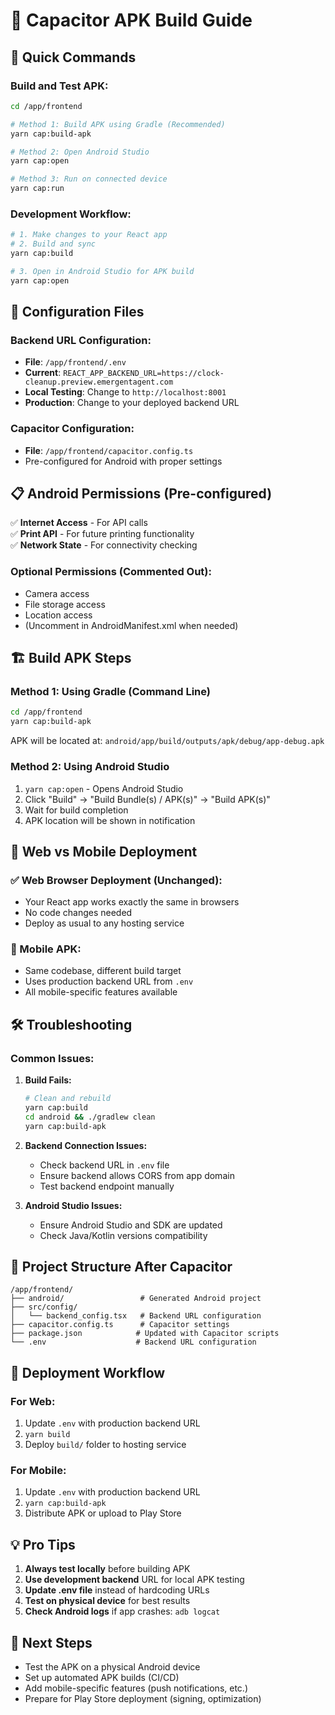 # 📱 Capacitor APK Build Guide

## 🚀 Quick Commands

### **Build and Test APK:**
```bash
cd /app/frontend

# Method 1: Build APK using Gradle (Recommended)
yarn cap:build-apk

# Method 2: Open Android Studio
yarn cap:open

# Method 3: Run on connected device
yarn cap:run
```

### **Development Workflow:**
```bash
# 1. Make changes to your React app
# 2. Build and sync
yarn cap:build

# 3. Open in Android Studio for APK build
yarn cap:open
```

## 🔧 Configuration Files

### **Backend URL Configuration:**
- **File**: `/app/frontend/.env`
- **Current**: `REACT_APP_BACKEND_URL=https://clock-cleanup.preview.emergentagent.com`
- **Local Testing**: Change to `http://localhost:8001`
- **Production**: Change to your deployed backend URL

### **Capacitor Configuration:**
- **File**: `/app/frontend/capacitor.config.ts`
- Pre-configured for Android with proper settings

## 📋 Android Permissions (Pre-configured)

✅ **Internet Access** - For API calls  
✅ **Print API** - For future printing functionality  
✅ **Network State** - For connectivity checking  

### **Optional Permissions (Commented Out):**
- Camera access
- File storage access  
- Location access
- (Uncomment in AndroidManifest.xml when needed)

## 🏗️ Build APK Steps

### **Method 1: Using Gradle (Command Line)**
```bash
cd /app/frontend
yarn cap:build-apk
```
APK will be located at: `android/app/build/outputs/apk/debug/app-debug.apk`

### **Method 2: Using Android Studio**
1. `yarn cap:open` - Opens Android Studio
2. Click "Build" → "Build Bundle(s) / APK(s)" → "Build APK(s)"
3. Wait for build completion
4. APK location will be shown in notification

## 🔄 Web vs Mobile Deployment

### **✅ Web Browser Deployment (Unchanged):**
- Your React app works exactly the same in browsers
- No code changes needed
- Deploy as usual to any hosting service

### **📱 Mobile APK:**
- Same codebase, different build target
- Uses production backend URL from `.env`
- All mobile-specific features available

## 🛠️ Troubleshooting

### **Common Issues:**

1. **Build Fails:**
   ```bash
   # Clean and rebuild
   yarn cap:build
   cd android && ./gradlew clean
   yarn cap:build-apk
   ```

2. **Backend Connection Issues:**
   - Check backend URL in `.env` file
   - Ensure backend allows CORS from app domain
   - Test backend endpoint manually

3. **Android Studio Issues:**
   - Ensure Android Studio and SDK are updated
   - Check Java/Kotlin versions compatibility

## 📁 Project Structure After Capacitor

```
/app/frontend/
├── android/                 # Generated Android project
├── src/config/             
│   └── backend_config.tsx   # Backend URL configuration
├── capacitor.config.ts      # Capacitor settings
├── package.json            # Updated with Capacitor scripts
└── .env                    # Backend URL configuration
```

## 🚀 Deployment Workflow

### **For Web:**
1. Update `.env` with production backend URL
2. `yarn build`
3. Deploy `build/` folder to hosting service

### **For Mobile:**
1. Update `.env` with production backend URL  
2. `yarn cap:build-apk`
3. Distribute APK or upload to Play Store

## 💡 Pro Tips

1. **Always test locally** before building APK
2. **Use development backend** URL for local APK testing
3. **Update .env file** instead of hardcoding URLs
4. **Test on physical device** for best results
5. **Check Android logs** if app crashes: `adb logcat`

## 🔗 Next Steps

- Test the APK on a physical Android device
- Set up automated APK builds (CI/CD)
- Add mobile-specific features (push notifications, etc.)
- Prepare for Play Store deployment (signing, optimization)